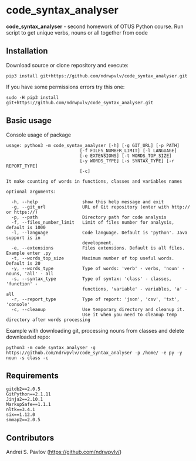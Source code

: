 # code_syntax_analyser

**code_syntax_analyser** - second homework of OTUS Python course. Run script to get unique verbs, nouns or all together from code 

## Installation
Download source or clone repository and execute:
```
pip3 install git+https://github.com/ndrwpvlv/code_syntax_analyser.git
```
If you have some permissions errors try this one:
```
sudo -H pip3 install git+https://github.com/ndrwpvlv/code_syntax_analyser.git

```

## Basic usage
Console usage of package
```
usage: python3 -m code_syntax_analyser [-h] [-g GIT_URL] [-p PATH]
                            [-f FILES_NUMBER_LIMIT] [-l LANGUAGE]
                            [-e EXTENSIONS] [-t WORDS_TOP_SIZE]
                            [-y WORDS_TYPE] [-s SYNTAX_TYPE] [-r REPORT_TYPE]
                            [-c]

It make counting of words in functions, classes and variables names

optional arguments:

  -h, --help                 show this help message and exit
  -g, --git_url              URL of Git repository (enter with http:// or https://)
  -p, --path                 Directory path for code analysis
  -f, --files_number_limit   Limit of files number for analysis, default is 1000
  -l, --language             Code language. Default is 'python'. Java support is in
                             development.
  -e, --extensions           Files extensions. Default is all files. Example enter .py
  -t, --words_top_size       Maximum number of top useful words. Default is 20
  -y, --words_type           Type of words: 'verb' - verbs, 'noun' - nouns, 'all' - all
  -s, --syntax_type          Type of syntax: 'class' - classes, 'function' -
                             functions, 'variable' - variables, 'a' - all
  -r, --report_type          Type of report: 'json', 'csv', 'txt', 'console'
  -c, --cleanup              Use temporary directory and cleanup it. 
                             Use it when you need to cleanup temp directory after words processing 
```

Example with downloading git, processing nouns from classes and delete downloaded repo: 
```
python3 -m code_syntax_analyser -g https://github.com/ndrwpvlv/code_syntax_analyser -p /home/ -e py -y noun -s class -c

```

## Requirements
```
gitdb2==2.0.5
GitPython==2.1.11
Jinja2==2.10.1
MarkupSafe==1.1.1
nltk==3.4.1
six==1.12.0
smmap2==2.0.5
```

## Contributors
Andrei S. Pavlov (https://github.com/ndrwpvlv/)
